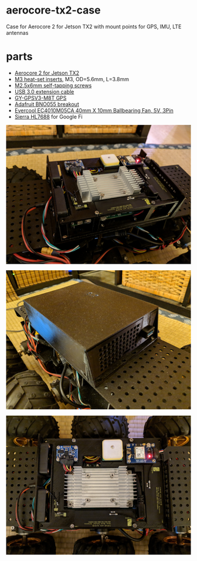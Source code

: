 # aerocore-tx2-case
Case for Aerocore 2 for Jetson TX2 with mount points for GPS, IMU, LTE antennas

# parts

* [Aerocore 2 for Jetson TX2](https://store.gumstix.com/aerocore2-for-nvidia-jetson.html)
* [M3 heat-set inserts](https://www.mcmaster.com/94180a331), M3, OD=5.6mm, L=3.8mm
* [M2.5x6mm self-tapping screws](https://www.amazon.com/gp/product/B01L7PDGXO/)
* [USB 3.0 extension cable](https://www.amazon.com/gp/product/B00UMZN47Y/)
* [GY-GPSV3-M8T GPS](https://www.amazon.com/Wal-front-GY-GPSV3-M8T-Receiver-Compatible/dp/B07G151KN4/)
* [Adafruit BNO055 breakout](https://www.adafruit.com/product/2472)
* [Evercool EC4010M05CA 40mm X 10mm Ballbearing Fan, 5V, 3Pin](http://www.evercoolusa.com/?p=685)
* [Sierra HL7688](https://www.sierrawireless.com/products-and-solutions/embedded-solutions/products/hl7688/) for Google Fi

![Picture](https://raw.githubusercontent.com/dheera/aerocore-tx2-case/master/aerocore0.jpg "Picture")

![Picture](https://raw.githubusercontent.com/dheera/aerocore-tx2-case/master/aerocore1.jpg "Picture")

![Picture](https://raw.githubusercontent.com/dheera/aerocore-tx2-case/master/aerocore2.jpg "Picture")
